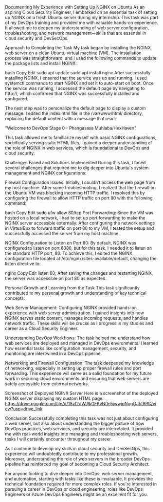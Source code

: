 Documenting My Experience with Setting Up NGINX on Ubuntu
As an aspiring Cloud Security Engineer, I embarked on an essential task of setting up NGINX on a fresh Ubuntu server during my internship. This task was part of my DevOps training and provided me with valuable hands-on experience. It allowed me to deepen my understanding of web server configuration, troubleshooting, and network management—skills that are essential in cloud security and DevSecOps.

Approach to Completing the Task
My task began by installing the NGINX web server on a clean Ubuntu virtual machine (VM). The installation process was straightforward, and I used the following commands to update the package lists and install NGINX:

bash
Copy
Edit
sudo apt update
sudo apt install nginx
After successfully installing NGINX, I ensured that the service was up and running. I used systemctl commands to start NGINX and set it to auto-start on boot. Once the service was running, I accessed the default page by navigating to http://<your-server-ip>, which confirmed that NGINX was successfully installed and configured.

The next step was to personalize the default page to display a custom message. I edited the index.html file in the /var/www/html/ directory, replacing the default content with a message that read:

"Welcome to DevOps Stage 0 - Phangasasa Muhlaba/HexHaven"

This task allowed me to familiarize myself with basic NGINX configurations, specifically serving static HTML files. I gained a deeper understanding of the role of NGINX in web services, which is foundational to DevOps and cloud security.

Challenges Faced and Solutions Implemented
During this task, I faced several challenges that required me to dig deeper into Ubuntu's system management and NGINX configurations:

Firewall Configuration Issues:
Initially, I couldn’t access the web page from my host machine. After some troubleshooting, I realized that the firewall on the Ubuntu VM was blocking incoming HTTP traffic. I resolved this by configuring the firewall to allow HTTP traffic on port 80 with the following command:

bash
Copy
Edit
sudo ufw allow 80/tcp
Port Forwarding:
Since the VM was hosted on a local network, I had to set up port forwarding to make the NGINX server accessible externally. After configuring the network settings in VirtualBox to forward traffic on port 80 to my VM, I tested the setup and successfully accessed the server from my host machine.

NGINX Configuration to Listen on Port 80:
By default, NGINX was configured to listen on port 8080, but for this task, I needed it to listen on the standard HTTP port, 80. To achieve this, I edited the NGINX configuration file located at /etc/nginx/sites-available/default, changing the listen directive to:

nginx
Copy
Edit
listen 80;
After saving the changes and restarting NGINX, the server was accessible on port 80 as expected.

Personal Growth and Learning from the Task
This task significantly contributed to my personal growth and understanding of key technical concepts:

Web Server Management: Configuring NGINX provided hands-on experience with web server administration. I gained insights into how NGINX serves static content, manages incoming requests, and handles network traffic. These skills will be crucial as I progress in my studies and career as a Cloud Security Engineer.

Understanding DevOps Workflows: The task helped me understand how web services are deployed and managed in DevOps environments. I learned how essential tasks like configuration management, security, and monitoring are intertwined in a DevOps pipeline.

Networking and Firewall Configuration: The task deepened my knowledge of networking, especially in setting up proper firewall rules and port forwarding. This experience will serve as a solid foundation for my future work in securing cloud environments and ensuring that web servers are safely accessible from external networks.

Screenshot of Deployed NGINX Server
Here is a screenshot of the deployed NGINX server displaying my custom HTML page:
https://drive.google.com/file/d/1Svt2dWJlkGFKvN0e5iwwjpNpgOJbt8RC/view?usp=drive_link


Conclusion
Successfully completing this task was not just about configuring a web server, but also about understanding the bigger picture of how DevOps practices, web services, and security are interrelated. It provided me with real-world insights into managing and troubleshooting web servers, tasks I will certainly encounter throughout my career.

As I continue to develop my skills in cloud security and DevSecOps, this experience will undoubtedly contribute to my professional growth. Moreover, understanding the role of web servers in the broader DevOps pipeline has reinforced my goal of becoming a Cloud Security Architect.

For anyone looking to dive deeper into DevOps, web server management, and automation, starting with tasks like these is invaluable. It provides the technical foundation required for more complex roles. If you're interested in pursuing a career in DevOps or cloud engineering, roles like DevOps Engineers or Azure DevOps Engineers might be an excellent fit for you.
